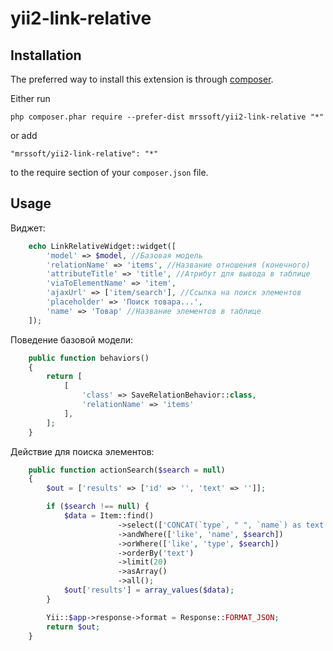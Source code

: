 ﻿yii2-link-relative
=================


Installation
------------

The preferred way to install this extension is through [composer](http://getcomposer.org/download/).

Either run

```
php composer.phar require --prefer-dist mrssoft/yii2-link-relative "*"
```

or add

```
"mrssoft/yii2-link-relative": "*"
```

to the require section of your `composer.json` file.


Usage
-----

Виджет:
```php
    echo LinkRelativeWidget::widget([
        'model' => $model, //Базовая модель
        'relationName' => 'items', //Название отношения (конечного)
        'attributeTitle' => 'title', //Атрибут для вывода в таблице
        'viaToElementName' => 'item',
        'ajaxUrl' => ['item/search'], //Ссылка на поиск элементов
        'placeholder' => 'Поиск товара...',
        'name' => 'Товар' //Название элементов в таблице
    ]);
```

Поведение базовой модели:
```php
    public function behaviors()
    {
        return [
            [
                'class' => SaveRelationBehavior::class,
                'relationName' => 'items'
            ],
        ];
    }
```

Действие для поиска элементов:
```php
    public function actionSearch($search = null)
    {
        $out = ['results' => ['id' => '', 'text' => '']];

        if ($search !== null) {
            $data = Item::find()
                        ->select(['CONCAT(`type`, " ", `name`) as text', 'id'])
                        ->andWhere(['like', 'name', $search])
                        ->orWhere(['like', 'type', $search])
                        ->orderBy('text')
                        ->limit(20)
                        ->asArray()
                        ->all();
            $out['results'] = array_values($data);
        }

        Yii::$app->response->format = Response::FORMAT_JSON;
        return $out;
    }
```